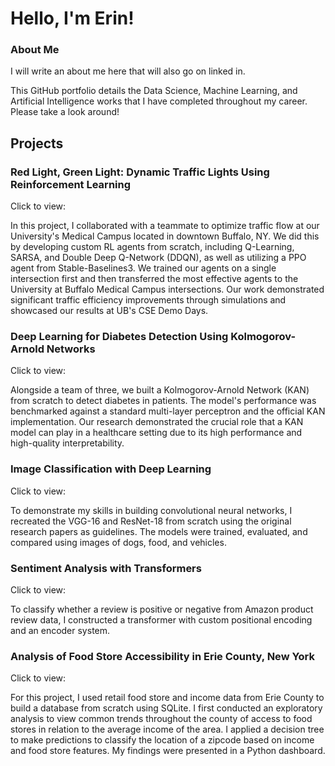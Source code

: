 # Hello, I'm Erin!

### About Me
I will write an about me here that will also go on linked in.

This GitHub portfolio details the Data Science, Machine Learning, and Artificial Intelligence works that I have completed throughout my career. Please take a look around!

## Projects

### Red Light, Green Light: Dynamic Traffic Lights Using Reinforcement Learning
Click to view: 

In this project, I collaborated with a teammate to optimize traffic flow at our University's Medical Campus located in downtown Buffalo, NY. We did this by developing custom RL agents from scratch, including Q-Learning, SARSA, and Double Deep Q-Network (DDQN), as well as utilizing a PPO agent from Stable-Baselines3. We trained our agents on a single intersection first and then transferred the most effective agents to the University at Buffalo Medical Campus intersections. Our work demonstrated significant traffic efficiency improvements through simulations and showcased our results at UB's CSE Demo Days. 

### Deep Learning for Diabetes Detection Using Kolmogorov-Arnold Networks
Click to view:

Alongside a team of three, we built a Kolmogorov-Arnold Network (KAN) from scratch to detect diabetes in patients. The model's performance was benchmarked against a standard multi-layer perceptron and the official KAN implementation. Our research demonstrated the crucial role that a KAN model can play in a healthcare setting due to its high performance and high-quality interpretability.

### Image Classification with Deep Learning
Click to view:

To demonstrate my skills in building convolutional neural networks, I recreated the VGG-16 and ResNet-18 from scratch using the original research papers as guidelines. The models were trained, evaluated, and compared using images of dogs, food, and vehicles.

### Sentiment Analysis with Transformers
Click to view:

To classify whether a review is positive or negative from Amazon product review data, I constructed a transformer with custom positional encoding and an encoder system. 

### Analysis of Food Store Accessibility in Erie County, New York
Click to view:

For this project, I used retail food store and income data from Erie County to build a database from scratch using SQLite. I first conducted an exploratory analysis to view common trends throughout the county of access to food stores in relation to the average income of the area. I applied a decision tree to make predictions to classify the location of a zipcode based on income and food store features. My findings were presented in a Python dashboard.

